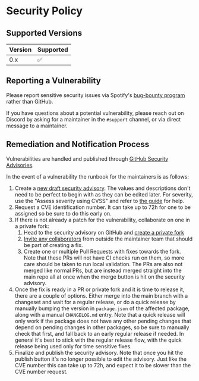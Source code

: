# Security Policy

## Supported Versions

| Version | Supported          |
| ------- | ------------------ |
| 0.x     | :white_check_mark: |

## Reporting a Vulnerability

Please report sensitive security issues via Spotify's [bug-bounty program](https://hackerone.com/spotify) rather than GitHub.

If you have questions about a potential vulnerability, please reach out on Discord by asking for a maintainer in the `#support` channel, or via direct message to a maintainer.

## Remediation and Notification Process

Vulnerabilities are handled and published through [GitHub Security Advisories](https://docs.github.com/en/code-security/security-advisories/about-github-security-advisories).

In the event of a vulnerability the runbook for the maintainers is as follows:

1. Create a [new draft security advisory](https://github.com/backstage/backstage/security/advisories/new). The values and descriptions don't need to be perfect to begin with as they can be edited later. For severity, use the "Assess severity using CVSS" and refer to [the guide](https://www.first.org/cvss/v3.1/user-guide) for help.
2. Request a CVE identification number. It can take up to 72h for one to be assigned so be sure to do this early on.
3. If there is not already a patch for the vulnerability, collaborate on one in a private fork:
   1. Head to the security advisory on GitHub and [create a private fork](https://docs.github.com/en/code-security/security-advisories/collaborating-in-a-temporary-private-fork-to-resolve-a-security-vulnerability)
   1. [Invite any collaborators](https://docs.github.com/en/code-security/security-advisories/adding-a-collaborator-to-a-security-advisory) from outside the maintainer team that should be part of creating a fix.
   1. Create one or multiple Pull Requests with fixes towards the fork. Note that these PRs will not have CI checks run on them, so more care should be taken to run local validation. The PRs are also not merged like normal PRs, but are instead merged straight into the main repo all at once when the merge button is hit on the security advisory.
4. Once the fix is ready in a PR or private fork and it is time to release it, there are a couple of options. Either merge into the main branch with a changeset and wait for a regular release, or do a quick release by manually bumping the version in `package.json` of the affected package, along with a manual `CHANGELOG.md` entry. Note that a quick release will only work if the package does not have any other pending changes that depend on pending changes in other packages, so be sure to manually check that first, and fall back to an early regular release if needed. In general it's best to stick with the regular release flow, with the quick release being used only for time sensitive fixes.
5. Finalize and publish the security advisory. Note that once you hit the publish button it's no longer possible to edit the advisory. Just like the CVE number this can take up to 72h, and expect it to be slower than the CVE number request.
